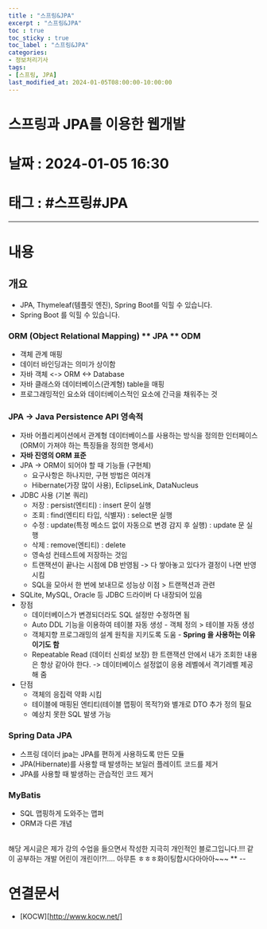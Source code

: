 ```yaml
---
title : "스프링&JPA"
excerpt : "스프링&JPA"
toc : true
toc_sticky : true
toc_label : "스프링&JPA"
categories:
- 정보처리기사
tags:
- [스프링, JPA]
last_modified_at: 2024-01-05T08:00:00-10:00:00
---
```


# 스프링과 JPA를 이용한 웹개발

# 날짜 : 2024-01-05 16:30

# 태그 : #스프링#JPA
---

# 내용

## 개요
- JPA, Thymeleaf(템플릿 엔진), Spring Boot를 익힐 수 있습니다.
- Spring Boot 를 익힐 수 있습니다.

### ORM (Object Relational Mapping) ** JPA ** ODM
- 객체 관계 매핑
- 데이터 바인딩과는 의미가 상이함
- 자바 객체 <-> ORM <-> Database
- 자바 클래스와 데이터베이스(관계형) table을 매핑
- 프로그래밍적인 요소와 데이터베이스적인 요소에 간극을 채워주는 것<br>

### JPA -> Java Persistence API 영속적
- 자바 어플리케이션에서 관계형 데이터베이스를 사용하는 방식을 정의한 인터페이스(ORM이 가져야 하는 특징들을 정의한 명세서)
- **자바 진영의 ORM 표준**
- JPA -> ORM이 되어야 할 때 기능들 (구현체)
	* 요구사항은 하나지만, 구현 방법은 여러개
	* Hibernate(가장 많이 사용), EclipseLink, DataNucleus
- JDBC 사용 (기본 쿼리)
	* 저장 : persist(엔티티) : insert 문이 실행
	* 조회 : find(엔티티 타입, 식별자) : select문 실행
	* 수정 : update(특정 메소드 없이 자동으로 변경 감지 후 실행) : update 문 실행
	* 삭제 : remove(엔티티) : delete
	* 영속성 컨테스트에 저장하는 것임
	* 트랜잭션이 끝나는 시점에 DB 반영됨 -> 다 쌓아놓고 있다가 결정이 나면 반영시킴
	* SQL을 모아서 한 번에 보내므로 성능상 이점 > 트랜잭션과 관련
- SQLite, MySQL, Oracle 등 JDBC 드라이버 다 내장되어 있음
- 장점
	* 데이터베이스가 변경되더라도 SQL 설정만 수정하면 됨
	* Auto DDL 기능을 이용하여 테이블 자동 생성 - 객체 정의 > 테이블 자동 생성
	* 객체지향 프로그래밍의 설계 원칙을 지키도록 도움 - **Spring 을 사용하는 이유이기도 함**
	* Repeatable Read (데이터 신뢰성 보장) 한 트랜잭션 안에서 내가 조회한 내용은 항상 같아야 한다. -> 데이터베이스 설정없이 응용 레벨에서 격기레벨 제공해 줌
- 단점
	* 객체의 응집력 약화 시킴
	* 테이블에 매핑된 엔티티(테이블 맵핑이 목적?)와 별개로 DTO 추가 정의 필요
	* 예상치 못한 SQL 발생 가능 <br>

### Spring Data JPA
- 스프링 데이터 jpa는 JPA를 편하게 사용하도록 만든 모듈
- JPA(Hibernate)를 사용할 때 발생하는 보일러 플레이트 코드를 제거
- JPA를 사용할 때 발생하는 관습적인 코드 제거 

### MyBatis
- SQL 맵핑하게 도와주는 맵퍼
- ORM과 다른 개념
<br>
 해당 게시글은 제가 강의 수업을 들으면서 작성한 지극히 개인적인 블로그입니다.!!! 같이 공부하는 개발 어린이 개린이!?!.... 아무튼 ㅎㅎㅎ화이팅합시다아아아~~~ **
--

# 연결문서
- [KOCW][http://www.kocw.net/]
